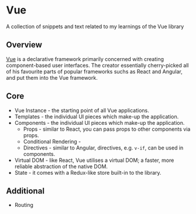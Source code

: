# Vue

A collection of snippets and text related to my learnings of the Vue library

## Overview
[Vue](https://vuejs.org/v2/guide/) is a declarative framework primarily concerned with creating component-based user interfaces. The creator essentially cherry-picked all of his favourite parts of popular frameworks suchs as React and Angular, and put them into the Vue framework.


## Core

- Vue Instance - the starting point of all Vue applications.
- Templates - the individual UI pieces which make-up the application.
- Components - the individual UI pieces which make-up the application.
  - Props - similar to React, you can pass props to other components via props.
  - Conditional Rendering - 
  - Directives - similar to Angular, directives, e.g. `v-if`, can be used in components.
- Virtual DOM - like React, Vue utilises a virtual DOM; a faster, more reliable abstraction of the native DOM.
- State - it comes with a Redux-like store built-in to the library.

## Additional
- Routing